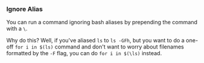 ### Ignore Alias

You can run a command ignoring bash aliases by prepending the command with a `\`.

Why do this? Well, if you've aliased `ls` to `ls -GFh`, but you want to do a one-off `for i in $(ls)` command and don't want to worry about filenames formatted by the `-F` flag, you can do `for i in $(\ls)` instead.
